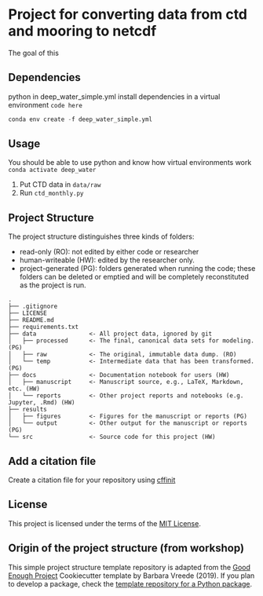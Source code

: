 # Project for converting data from ctd and mooring to netcdf

The goal of this 




## Dependencies

python
in deep_water_simple.yml
install dependencies in a virtual environment
`code here`

```python
conda env create -f deep_water_simple.yml
```






## Usage

You should be able to use python and know how virtual environments work 
`conda activate deep_water`

1. Put CTD data in `data/raw`
2. Run `ctd_monthly.py`

## Project Structure

The project structure distinguishes three kinds of folders:
- read-only (RO): not edited by either code or researcher
- human-writeable (HW): edited by the researcher only.
- project-generated (PG): folders generated when running the code; these folders can be deleted or emptied and will be completely reconstituted as the project is run.


```
.
├── .gitignore
├── LICENSE
├── README.md
├── requirements.txt
├── data               <- All project data, ignored by git
│   ├── processed      <- The final, canonical data sets for modeling. (PG)
│   ├── raw            <- The original, immutable data dump. (RO)
│   └── temp           <- Intermediate data that has been transformed. (PG)
├── docs               <- Documentation notebook for users (HW)
│   ├── manuscript     <- Manuscript source, e.g., LaTeX, Markdown, etc. (HW)
│   └── reports        <- Other project reports and notebooks (e.g. Jupyter, .Rmd) (HW)
├── results
│   ├── figures        <- Figures for the manuscript or reports (PG)
│   └── output         <- Other output for the manuscript or reports (PG)
└── src                <- Source code for this project (HW)

```

## Add a citation file
Create a citation file for your repository using [cffinit](https://citation-file-format.github.io/cff-initializer-javascript/#/)

## License

This project is licensed under the terms of the [MIT License](/LICENSE).


## Origin of the project structure (from workshop)
This simple project structure template repository is adapted from the [Good Enough Project](https://github.com/bvreede/good-enough-project) Cookiecutter template by Barbara Vreede (2019).
If you plan to develop a package, check the [template repository for a Python package](https://github.com/UtrechtUniversity/re-python-package).

